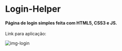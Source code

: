 # Login-Helper

#### Página de login simples feita com HTML5, CSS3 e JS.
Link para aplicação:

![img-login](https://user-images.githubusercontent.com/81602044/164817145-5d7c8c23-c93b-4897-b294-301ceefb3a81.png)
